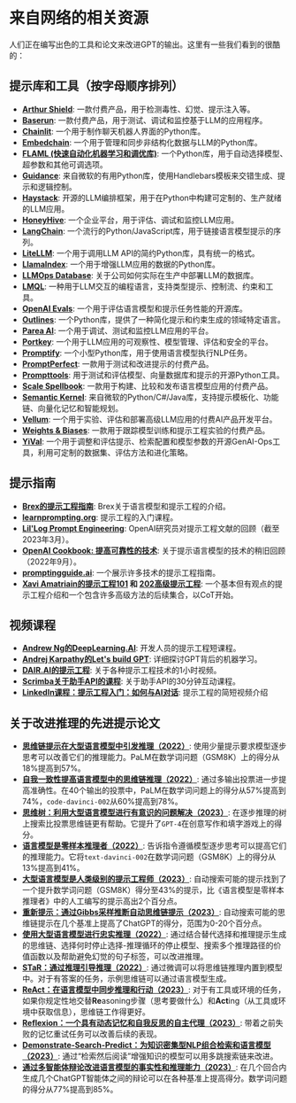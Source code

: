 # 来自网络的相关资源

人们正在编写出色的工具和论文来改进GPT的输出。这里有一些我们看到的很酷的：

## 提示库和工具（按字母顺序排列）

- **[Arthur Shield](https://www.arthur.ai/get-started)**: 一款付费产品，用于检测毒性、幻觉、提示注入等。
- **[Baserun](https://baserun.ai/)**: 一款付费产品，用于测试、调试和监控基于LLM的应用程序。
- **[Chainlit](https://docs.chainlit.io/overview)**: 一个用于制作聊天机器人界面的Python库。
- **[Embedchain](https://github.com/embedchain/embedchain)**: 一个用于管理和同步非结构化数据与LLM的Python库。
- **[FLAML (快速自动化机器学习和调优库)](https://microsoft.github.io/FLAML/docs/Getting-Started/)**: 一个Python库，用于自动选择模型、超参数和其他可调选项。
- **[Guidance](https://github.com/microsoft/guidance)**: 来自微软的有用Python库，使用Handlebars模板来交错生成、提示和逻辑控制。
- **[Haystack](https://github.com/deepset-ai/haystack)**: 开源的LLM编排框架，用于在Python中构建可定制的、生产就绪的LLM应用。
- **[HoneyHive](https://honeyhive.ai)**: 一个企业平台，用于评估、调试和监控LLM应用。
- **[LangChain](https://github.com/hwchase17/langchain)**: 一个流行的Python/JavaScript库，用于链接语言模型提示的序列。
- **[LiteLLM](https://github.com/BerriAI/litellm)**: 一个用于调用LLM API的简约Python库，具有统一的格式。
- **[LlamaIndex](https://github.com/jerryjliu/llama_index)**: 一个用于增强LLM应用的数据的Python库。
- **[LLMOps Database](https://www.reddit.com/r/LocalLLaMA/comments/1h4u7au/a_nobs_database_of_how_companies_actually_deploy/)**: 关于公司如何实际在生产中部署LLM的数据库。
- **[LMQL](https://lmql.ai)**: 一种用于LLM交互的编程语言，支持类型提示、控制流、约束和工具。
- **[OpenAI Evals](https://github.com/openai/evals)**: 一个用于评估语言模型和提示任务性能的开源库。
- **[Outlines](https://github.com/normal-computing/outlines)**: 一个Python库，提供了一种简化提示和约束生成的领域特定语言。
- **[Parea AI](https://www.parea.ai)**: 一个用于调试、测试和监控LLM应用的平台。
- **[Portkey](https://portkey.ai/)**: 一个用于LLM应用的可观察性、模型管理、评估和安全的平台。
- **[Promptify](https://github.com/promptslab/Promptify)**: 一个小型Python库，用于使用语言模型执行NLP任务。
- **[PromptPerfect](https://promptperfect.jina.ai/prompts)**: 一款用于测试和改进提示的付费产品。
- **[Prompttools](https://github.com/hegelai/prompttools)**: 用于测试和评估模型、向量数据库和提示的开源Python工具。
- **[Scale Spellbook](https://scale.com/spellbook)**: 一款用于构建、比较和发布语言模型应用的付费产品。
- **[Semantic Kernel](https://github.com/microsoft/semantic-kernel)**: 来自微软的Python/C#/Java库，支持提示模板化、功能链、向量化记忆和智能规划。
- **[Vellum](https://www.vellum.ai/)**: 一个用于实验、评估和部署高级LLM应用的付费AI产品开发平台。
- **[Weights & Biases](https://wandb.ai/site/solutions/llmops)**: 一款用于跟踪模型训练和提示工程实验的付费产品。
- **[YiVal](https://github.com/YiVal/YiVal)**: 一个用于调整和评估提示、检索配置和模型参数的开源GenAI-Ops工具，利用可定制的数据集、评估方法和进化策略。

## 提示指南

- **[Brex的提示工程指南](https://github.com/brexhq/prompt-engineering)**: Brex关于语言模型和提示工程的介绍。
- **[learnprompting.org](https://learnprompting.org/)**: 提示工程的入门课程。
- **[Lil'Log Prompt Engineering](https://lilianweng.github.io/posts/2023-03-15-prompt-engineering/)**: OpenAI研究员对提示工程文献的回顾（截至2023年3月）。
- **[OpenAI Cookbook: 提高可靠性的技术](https://cookbook.openai.com/articles/techniques_to_improve_reliability)**: 关于提示语言模型的技术的稍旧回顾（2022年9月）。
- **[promptingguide.ai](https://www.promptingguide.ai/)**: 一个展示许多技术的提示工程指南。
- **[Xavi Amatriain的提示工程101](https://amatriain.net/blog/PromptEngineering) 和 [202高级提示工程](https://amatriain.net/blog/prompt201)**: 一个基本但有观点的提示工程介绍和一个包含许多高级方法的后续集合，以CoT开始。

## 视频课程

- **[Andrew Ng的DeepLearning.AI](https://www.deeplearning.ai/short-courses/chatgpt-prompt-engineering-for-developers/)**: 开发人员的提示工程短课程。
- **[Andrej Karpathy的Let's build GPT](https://www.youtube.com/watch?v=kCc8FmEb1nY)**: 详细探讨GPT背后的机器学习。
- **[DAIR.AI的提示工程](https://www.youtube.com/watch?v=dOxUroR57xs)**: 关于各种提示工程技术的1小时视频。
- **[Scrimba关于助手API的课程](https://scrimba.com/learn/openaiassistants)**: 关于助手API的30分钟互动课程。
- **[LinkedIn课程：提示工程入门：如何与AI对话](https://www.linkedin.com/learning/prompt-engineering-how-to-talk-to-the-ais/talking-to-the-ais?u=0)**: 提示工程的简短视频介绍

## 关于改进推理的先进提示论文

- **[思维链提示在大型语言模型中引发推理（2022）](https://arxiv.org/abs/2201.11903)**: 使用少量提示要求模型逐步思考可以改善它们的推理能力。PaLM在数学词问题（GSM8K）上的得分从18%提高到57%。
- **[自我一致性提高语言模型中的思维链推理（2022）](https://arxiv.org/abs/2203.11171)**: 通过多输出投票进一步提高准确性。在40个输出的投票中，PaLM在数学词问题上的得分从57%提高到74%，`code-davinci-002`从60%提高到78%。
- **[思维树：利用大型语言模型进行有意识的问题解决（2023）](https://arxiv.org/abs/2305.10601)**: 在逐步推理的树上搜索比投票思维链更有帮助。它提升了`GPT-4`在创意写作和填字游戏上的得分。
- **[语言模型是零样本推理者（2022）](https://arxiv.org/abs/2205.11916)**: 告诉指令遵循模型逐步思考可以提高它们的推理能力。它将`text-davinci-002`在数学词问题（GSM8K）上的得分从13%提高到41%。
- **[大型语言模型是人类级别的提示工程师（2023）](https://arxiv.org/abs/2211.01910)**: 自动搜索可能的提示找到了一个提升数学词问题（GSM8K）得分至43%的提示，比《语言模型是零样本推理者》中的人工编写的提示高出2个百分点。
- **[重新提示：通过Gibbs采样推断自动思维链提示（2023）](https://arxiv.org/abs/2305.09993)**: 自动搜索可能的思维链提示在几个基准上提高了ChatGPT的得分，范围为0-20个百分点。
- **[使用大型语言模型进行忠实推理（2022）](https://arxiv.org/abs/2208.14271)**: 通过结合替代选择和推理提示生成的思维链、选择何时停止选择-推理循环的停止模型、搜索多个推理路径的价值函数以及帮助避免幻觉的句子标签，可以改进推理。
- **[STaR：通过推理引导推理（2022）](https://arxiv.org/abs/2203.14465)**: 通过微调可以将思维链推理内置到模型中。对于有答案的任务，示例思维链可以通过语言模型生成。
- **[ReAct：在语言模型中同步推理和行动（2023）](https://arxiv.org/abs/2210.03629)**: 对于有工具或环境的任务，如果你规定性地交替**Re**asoning步骤（思考要做什么）和**Act**ing（从工具或环境中获取信息），思维链工作得更好。
- **[Reflexion：一个具有动态记忆和自我反思的自主代理（2023）](https://arxiv.org/abs/2303.11366)**: 带着之前失败的记忆重试任务可以改善后续的表现。
- **[Demonstrate-Search-Predict：为知识密集型NLP组合检索和语言模型（2023）](https://arxiv.org/abs/2212.14024)**: 通过“检索然后阅读”增强知识的模型可以用多跳搜索链来改进。
- **[通过多智能体辩论改进语言模型的事实性和推理能力（2023）](https://arxiv.org/abs/2305.14325)**: 在几个回合内生成几个ChatGPT智能体之间的辩论可以在各种基准上提高得分。数学词问题的得分从77%提高到85%。